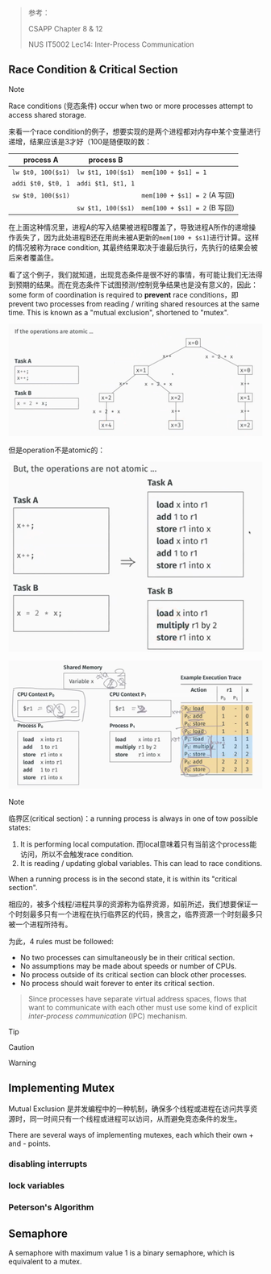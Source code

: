 > 参考：
>
> CSAPP Chapter 8 & 12
>
> NUS IT5002 Lec14: Inter-Process Communication

## Race Condition & Critical Section

> [!NOTE]
>
> Race conditions (竞态条件) occur when two or more processes attempt to access shared storage.

来看一个race condition的例子，想要实现的是两个进程都对内存中某个变量进行递增，结果应该是3才好（100是随便取的数：

| process A          | process B          |                               |
| ------------------ | ------------------ | ----------------------------- |
| `lw $t0, 100($s1)` | `lw $t1, 100($s1)` | `mem[100 + $s1] = 1`          |
| `addi $t0, $t0, 1` | `addi $t1, $t1, 1` |                               |
| `sw $t0, 100($s1)` |                    | `mem[100 + $s1] = 2` (A 写回) |
|                    | `sw $t1, 100($s1)` | `mem[100 + $s1] = 2` (B 写回) |

在上面这种情况里，进程A的写入结果被进程B覆盖了，导致进程A所作的递增操作丢失了，因为此处进程B还在用尚未被A更新的`mem[100 + $s1]`进行计算。这样的情况被称为race condition, 其最终结果取决于谁最后执行，先执行的结果会被后来者覆盖住。

看了这个例子，我们就知道，出现竞态条件是很不好的事情，有可能让我们无法得到预期的结果。而在竞态条件下试图预测/控制竞争结果也是没有意义的，因此：some form of coordination is required to **prevent** race conditions，即prevent two processes from reading / writing shared resources at the same time. This is known as a "mutual exclusion", shortened to "mutex".

![image-20241126130347950](assets/image-20241126130347950.png)

但是operation不是atomic的：

![image-20241126130501412](assets/image-20241126130501412.png)



![image-20241126130826792](assets/image-20241126130826792.png)



> [!Note]
>
> 临界区(critical section)：a running process is always in one of tow possible states:
>
> 1. It is performing local computation. 而local意味着只有当前这个process能访问，所以不会触发race condition.
> 2. It is reading / updating global variables. This can lead to race conditions.
>
> When a running process is in the second state, it is within its "critical section".

相应的，被多个线程/进程共享的资源称为临界资源，如前所述，我们想要保证一个时刻最多只有一个进程在执行临界区的代码，换言之，临界资源一个时刻最多只被一个进程所持有。

为此，4 rules must be followed:

- No two processes can simultaneously be in their critical section.
- No assumptions may be made about speeds or number of CPUs.
- No process outside of its critical section can block other processes.
- No process should wait forever to enter its critical section.

> Since processes have separate virtual address spaces, flows that want to communicate with each other must use some kind of explicit *inter-process communication* (IPC) mechanism.



> [!TIP]

> [!CAUTION]

> [!WARNING]



## Implementing Mutex

Mutual Exclusion 是并发编程中的一种机制，确保多个线程或进程在访问共享资源时，同一时间只有一个线程或进程可以访问，从而避免竞态条件的发生。

There are several ways of implementing mutexes, each which their own + and - points.

### disabling interrupts 



### lock variables 



### Peterson's Algorithm





## Semaphore

A semaphore with maximum value 1 is a binary semaphore, which is equivalent to a mutex.
